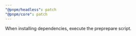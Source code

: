 ```yaml
---
"@pnpm/headless": patch
"@pnpm/core": patch
---
```


When installing dependencies, execute the preprepare script.
